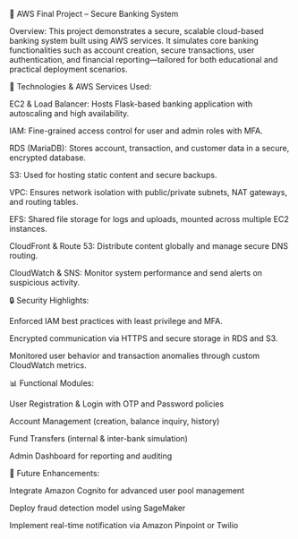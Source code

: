 🏦 AWS Final Project – Secure Banking System


Overview: This project demonstrates a secure, scalable cloud-based banking system built using AWS services. It simulates core banking functionalities such as account creation, secure transactions, user authentication, and financial reporting—tailored for both educational and practical deployment scenarios.

🔧 Technologies & AWS Services Used:

EC2 & Load Balancer: Hosts Flask-based banking application with autoscaling and high availability.

IAM: Fine-grained access control for user and admin roles with MFA.

RDS (MariaDB): Stores account, transaction, and customer data in a secure, encrypted database.

S3: Used for hosting static content and secure backups.

VPC: Ensures network isolation with public/private subnets, NAT gateways, and routing tables.

EFS: Shared file storage for logs and uploads, mounted across multiple EC2 instances.

CloudFront & Route 53: Distribute content globally and manage secure DNS routing.

CloudWatch & SNS: Monitor system performance and send alerts on suspicious activity.

🔒 Security Highlights:

Enforced IAM best practices with least privilege and MFA.

Encrypted communication via HTTPS and secure storage in RDS and S3.

Monitored user behavior and transaction anomalies through custom CloudWatch metrics.

📊 Functional Modules:

User Registration & Login with OTP and Password policies

Account Management (creation, balance inquiry, history)

Fund Transfers (internal & inter-bank simulation)

Admin Dashboard for reporting and auditing

🌱 Future Enhancements:

Integrate Amazon Cognito for advanced user pool management

Deploy fraud detection model using SageMaker

Implement real-time notification via Amazon Pinpoint or Twilio
